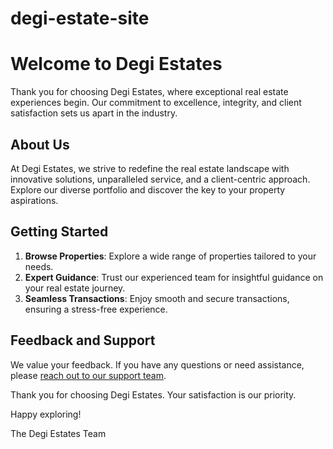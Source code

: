# degi-estate-site
# Welcome to Degi Estates

Thank you for choosing Degi Estates, where exceptional real estate experiences begin. Our commitment to excellence, integrity, and client satisfaction sets us apart in the industry.

## About Us

At Degi Estates, we strive to redefine the real estate landscape with innovative solutions, unparalleled service, and a client-centric approach. Explore our diverse portfolio and discover the key to your property aspirations.

## Getting Started

1. **Browse Properties**: Explore a wide range of properties tailored to your needs.
2. **Expert Guidance**: Trust our experienced team for insightful guidance on your real estate journey.
3. **Seamless Transactions**: Enjoy smooth and secure transactions, ensuring a stress-free experience.

## Feedback and Support

We value your feedback. If you have any questions or need assistance, please [reach out to our support team](https://www.degiestates.com/support).

Thank you for choosing Degi Estates. Your satisfaction is our priority.

Happy exploring!

The Degi Estates Team


